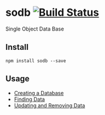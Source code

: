 # sodb [![Build Status](https://travis-ci.org/Arcath/sodb.svg?branch=master)](https://travis-ci.org/Arcath/sodb)

Single Object Data Base

## Install

```
npm install sodb --save
```

## Usage

 - [Creating a Database](docs/creating_a_database.markdown)
 - [Finding Data](docs/finding_data.markdown)
 - [Updating and Removing Data](docs/updating_and_removing_data.markdown)
